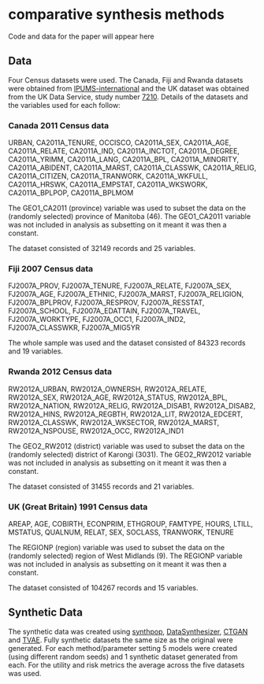 # comparative synthesis methods
Code and data for the paper will appear here

## Data
Four Census datasets were used. The Canada, Fiji and Rwanda datasets were obtained from [IPUMS-international](https://international.ipums.org/international/) and the UK dataset was obtained from the UK Data Service, study number [7210](https://beta.ukdataservice.ac.uk/datacatalogue/studies/study?id=7210). Details of the datasets and the variables used for each follow:

### Canada 2011 Census data
URBAN, CA2011A_TENURE, OCCISCO, CA2011A_SEX, CA2011A_AGE, CA2011A_RELATE, CA2011A_IND, CA2011A_INCTOT, CA2011A_DEGREE, CA2011A_YRIMM, CA2011A_LANG, CA2011A_BPL, CA2011A_MINORITY, CA2011A_ABIDENT, CA2011A_MARST, CA2011A_CLASSWK, CA2011A_RELIG, CA2011A_CITIZEN, CA2011A_TRANWORK, CA2011A_WKFULL, CA2011A_HRSWK, CA2011A_EMPSTAT, CA2011A_WKSWORK, CA2011A_BPLPOP, CA2011A_BPLMOM

The GEO1_CA2011 (province) variable was used to subset the data on the (randomly selected) province of Manitoba (46). The GEO1_CA2011 variable was not included in analysis as subsetting on it meant it was then a constant.

The dataset consisted of 32149 records and 25 variables.

### Fiji 2007 Census data
FJ2007A_PROV, FJ2007A_TENURE, FJ2007A_RELATE, FJ2007A_SEX, FJ2007A_AGE, FJ2007A_ETHNIC, FJ2007A_MARST, FJ2007A_RELIGION, FJ2007A_BPLPROV, FJ2007A_RESPROV, FJ2007A_RESSTAT, FJ2007A_SCHOOL, FJ2007A_EDATTAIN, FJ2007A_TRAVEL, FJ2007A_WORKTYPE, FJ2007A_OCC1, FJ2007A_IND2, FJ2007A_CLASSWKR, FJ2007A_MIG5YR

The whole sample was used and the dataset consisted of 84323 records and 19 variables.

### Rwanda 2012 Census data
RW2012A_URBAN, RW2012A_OWNERSH, RW2012A_RELATE, RW2012A_SEX, RW2012A_AGE, RW2012A_STATUS, RW2012A_BPL, RW2012A_NATION, RW2012A_RELIG, RW2012A_DISAB1, RW2012A_DISAB2, RW2012A_HINS, RW2012A_REGBTH, RW2012A_LIT, RW2012A_EDCERT, RW2012A_CLASSWK, RW2012A_WKSECTOR, RW2012A_MARST, RW2012A_NSPOUSE, RW2012A_OCC, RW2012A_IND1

The GEO2_RW2012 (district) variable was used to subset the data on the (randomly selected) district of Karongi (3031). The GEO2_RW2012 variable was not included in analysis as subsetting on it meant it was then a constant.

The dataset consisted of 31455 records and 21 variables.

### UK (Great Britain) 1991 Census data
AREAP, AGE, COBIRTH, ECONPRIM, ETHGROUP, FAMTYPE, HOURS, LTILL, MSTATUS, QUALNUM, RELAT, SEX, SOCLASS, TRANWORK, TENURE

The REGIONP (region) variable was used to subset the data on the (randomly selected) region of West Midlands (9). The REGIONP variable was not included in analysis as subsetting on it meant it was then a constant.

The dataset consisted of 104267 records and 15 variables.


## Synthetic Data
The synthetic data was created using [synthpop](https://synthpop.org.uk/), [DataSynthesizer](https://github.com/DataResponsibly/DataSynthesizer), [CTGAN](https://github.com/sdv-dev/CTGAN) and [TVAE](https://github.com/sdv-dev/CTGAN/blob/master/ctgan/synthesizers/tvae.py). Fully synthetic datasets the same size as the original were generated. For each method/parameter setting 5 models were created (using different random seeds) and 1 synthetic dataset generated from each. For the utility and risk metrics the average across the five datasets was used.

